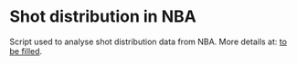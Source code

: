 # Shot distribution in NBA
Script used to analyse shot distribution data from NBA. More details at: [to be filled](empty).
